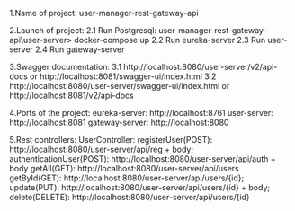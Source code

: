 1.Name of project: user-manager-rest-gateway-api

2.Launch of project:
  2.1 Run Postgresql: user-manager-rest-gateway-api\user-server> docker-compose up
  2.2 Run eureka-server
  2.3 Run user-server
  2.4 Run gateway-server

3.Swagger documentation: 
  3.1 http://localhost:8080/user-server/v2/api-docs or http://localhost:8081/swagger-ui/index.html
  3.2 http://localhost:8080/user-server/swagger-ui/index.html or http://localhost:8081/v2/api-docs

4.Ports of the project:
    eureka-server: http://localhost:8761
    user-server: http://localhost:8081
    gateway-server: http://localhost:8080

5.Rest controllers:
UserController:
    registerUser(POST): http://localhost:8080/user-server/api/reg + body;
    authenticationUser(POST): http://localhost:8080/user-server/api/auth + body
    getAll(GET): http://localhost:8080/user-server/api/users
    getById(GET): http://localhost:8080/user-server/api/users/{id};
    update(PUT): http://localhost:8080/user-server/api/users/{id} + body;
    delete(DELETE): http://localhost:8080/user-server/api/users/{id}



